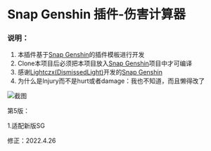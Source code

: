 # Snap Genshin 插件-伤害计算器

### 说明：

1. 本插件基于[Snap Genshin](https://github.com/DGP-Studio/Snap.Genshin)的插件模板进行开发
2. Clone本项目后必须把本项目放入[Snap Genshin](https://github.com/DGP-Studio/Snap.Genshin)项目中才可编译
3. 感谢[Lightczx(DismissedLight)](https://github.com/Lightczx)开发的[Snap Genshin](https://github.com/DGP-Studio/Snap.Genshin)
3. 为什么是Injury而不是hurt或者damage：我也不知道，而且懒得改了

![截图](https://s2.loli.net/2022/02/24/1dhOylBzpEVYvA4.png)

第5版：

1.适配新版SG

修正：2022.4.26
